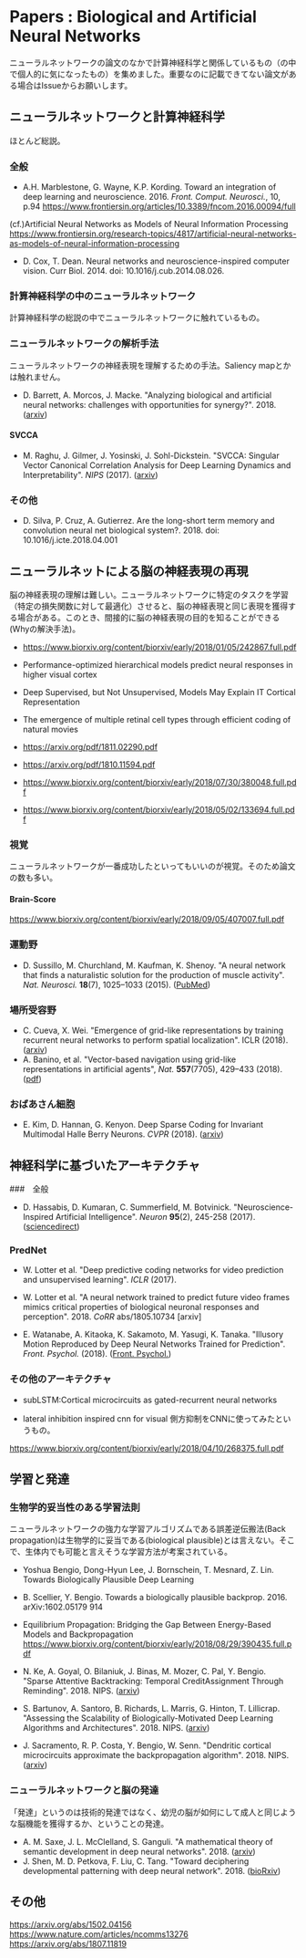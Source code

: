 # Papers : Biological and Artificial Neural Networks
ニューラルネットワークの論文のなかで計算神経科学と関係しているもの（の中で個人的に気になったもの）を集めました。重要なのに記載できてない論文がある場合はIssueからお願いします。

## ニューラルネットワークと計算神経科学
ほとんど総説。

### 全般
- A.H. Marblestone, G. Wayne, K.P. Kording. Toward an integration of deep learning and neuroscience. 2016. *Front. Comput. Neurosci.*, 10, p.94
https://www.frontiersin.org/articles/10.3389/fncom.2016.00094/full

(cf.)Artificial Neural Networks as Models of Neural Information Processing
https://www.frontiersin.org/research-topics/4817/artificial-neural-networks-as-models-of-neural-information-processing

- D. Cox, T. Dean. Neural networks and neuroscience-inspired computer vision. Curr Biol. 2014. doi: 10.1016/j.cub.2014.08.026.

### 計算神経科学の中のニューラルネットワーク
計算神経科学の総説の中でニューラルネットワークに触れているもの。

### ニューラルネットワークの解析手法
ニューラルネットワークの神経表現を理解するための手法。Saliency mapとかは触れません。
- D. Barrett, A. Morcos, J. Macke. "Analyzing biological and artificial neural networks: challenges with opportunities for synergy?". 2018. ([arxiv](https://arxiv.org/abs/1810.13373))

#### SVCCA
- M. Raghu, J. Gilmer, J. Yosinski, J. Sohl-Dickstein. "SVCCA: Singular Vector Canonical Correlation Analysis for Deep Learning Dynamics and Interpretability". *NIPS* (2017). ([arxiv](https://arxiv.org/abs/1706.05806))

### その他
- D. Silva, P. Cruz, A. Gutierrez. Are the long-short term memory and convolution neural net biological system?. 2018. doi: 10.1016/j.icte.2018.04.001

## ニューラルネットによる脳の神経表現の再現
脳の神経表現の理解は難しい。ニューラルネットワークに特定のタスクを学習（特定の損失関数に対して最適化）させると、脳の神経表現と同じ表現を獲得する場合がある。このとき、間接的に脳の神経表現の目的を知ることができる(Whyの解決手法)。

- https://www.biorxiv.org/content/biorxiv/early/2018/01/05/242867.full.pdf

- Performance-optimized hierarchical models predict neural responses in higher visual cortex
- Deep Supervised, but Not Unsupervised, Models May Explain IT Cortical Representation
- The emergence of multiple retinal cell types through efficient coding of natural movies
- https://arxiv.org/pdf/1811.02290.pdf
- https://arxiv.org/pdf/1810.11594.pdf
- https://www.biorxiv.org/content/biorxiv/early/2018/07/30/380048.full.pdf

- https://www.biorxiv.org/content/biorxiv/early/2018/05/02/133694.full.pdf


### 視覚
ニューラルネットワークが一番成功したといってもいいのが視覚。そのため論文の数も多い。

#### Brain-Score
https://www.biorxiv.org/content/biorxiv/early/2018/09/05/407007.full.pdf

### 運動野
- D. Sussillo, M. Churchland, M. Kaufman, K. Shenoy. "A neural network that finds a naturalistic solution for the production of muscle activity". *Nat. Neurosci.* **18**(7), 1025–1033 (2015). ([PubMed](https://www.ncbi.nlm.nih.gov/pubmed/26075643))

### 場所受容野
- C. Cueva, X. Wei. "Emergence of grid-like representations by training recurrent neural networks to perform spatial localization". ICLR (2018). ([arxiv](https://arxiv.org/abs/1803.07770))
- A. Banino, et al. "Vector-based navigation using grid-like representations in artificial agents", *Nat.* **557**(7705), 429–433 (2018). ([pdf](https://deepmind.com/documents/201/Vector-based%20Navigation%20using%20Grid-like%20Representations%20in%20Artificial%20Agents.pdf))

### おばあさん細胞
- E. Kim, D. Hannan, G. Kenyon. Deep Sparse Coding for Invariant Multimodal Halle Berry Neurons. *CVPR* (2018). ([arxiv](https://arxiv.org/abs/1711.07998))

## 神経科学に基づいたアーキテクチャ

###　全般
- D. Hassabis, D. Kumaran, C. Summerfield, M. Botvinick. "Neuroscience-Inspired Artificial Intelligence". *Neuron* **95**(2), 245-258 (2017).
([sciencedirect](https://www.sciencedirect.com/science/article/pii/S0896627317305093))

### PredNet
- W. Lotter et al. "Deep predictive coding networks for video prediction and unsupervised learning". *ICLR* (2017).

- W. Lotter et al. "A neural network trained to predict future video frames mimics critical properties of biological neuronal responses and perception". 2018. *CoRR* abs/1805.10734 [arxiv]  
- E. Watanabe, A. Kitaoka, K. Sakamoto, M. Yasugi, K. Tanaka. "Illusory Motion Reproduced by Deep Neural Networks Trained for Prediction". *Front. Psychol.* (2018). ([Front. Psychol.](https://www.frontiersin.org/articles/10.3389/fpsyg.2018.00345/full))

### その他のアーキテクチャ
- subLSTM:Cortical microcircuits as gated-recurrent neural networks

- lateral inhibition inspired cnn for visual
側方抑制をCNNに使ってみたというもの。

https://www.biorxiv.org/content/biorxiv/early/2018/04/10/268375.full.pdf

## 学習と発達
### 生物学的妥当性のある学習法則
ニューラルネットワークの強力な学習アルゴリズムである誤差逆伝搬法(Back propagation)は生物学的に妥当である(biological plausible)とは言えない。そこで、生体内でも可能と言えそうな学習方法が考案されている。
- Yoshua Bengio, Dong-Hyun Lee, J. Bornschein, T. Mesnard, Z. Lin. Towards Biologically Plausible Deep Learning
- B. Scellier, Y. Bengio. Towards a biologically plausible backprop. 2016. arXiv:1602.05179 914

- Equilibrium Propagation: Bridging the Gap Between Energy-Based Models and Backpropagation
https://www.biorxiv.org/content/biorxiv/early/2018/08/29/390435.full.pdf


- N. Ke, A. Goyal, O. Bilaniuk, J. Binas, M. Mozer, C. Pal, Y. Bengio. "Sparse Attentive Backtracking: Temporal CreditAssignment Through Reminding". 2018. NIPS. ([arxiv](https://arxiv.org/abs/1809.03702))
- S. Bartunov, A. Santoro, B. Richards, L. Marris, G. Hinton, T. Lillicrap. "Assessing the Scalability of Biologically-Motivated Deep Learning Algorithms and Architectures". 2018.  NIPS. ([arxiv](https://arxiv.org/abs/1807.04587))
- J. Sacramento, R. P. Costa, Y. Bengio, W. Senn. "Dendritic cortical microcircuits approximate the backpropagation algorithm". 2018. NIPS. ([arxiv](https://arxiv.org/abs/1810.11393))

### ニューラルネットワークと脳の発達
「発達」というのは技術的発達ではなく、幼児の脳が如何にして成人と同じような脳機能を獲得するか、ということの発達。
- A. M. Saxe, J. L. McClelland, S. Ganguli. "A mathematical theory of semantic development in deep neural networks". 2018. ([arxiv](https://arxiv.org/abs/1810.10531))
- J. Shen, M. D. Petkova, F. Liu, C. Tang. "Toward deciphering developmental patterning with deep neural network". 2018. ([bioRxiv](https://www.biorxiv.org/content/early/2018/08/09/374439))

## その他
https://arxiv.org/abs/1502.04156
https://www.nature.com/articles/ncomms13276
https://arxiv.org/abs/1807.11819
